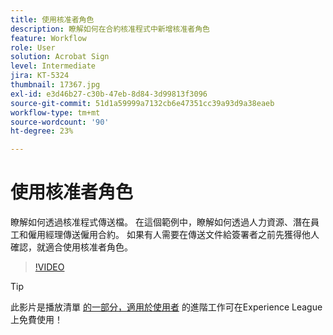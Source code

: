 ```yaml
---
title: 使用核准者角色
description: 瞭解如何在合約核准程式中新增核准者角色
feature: Workflow
role: User
solution: Acrobat Sign
level: Intermediate
jira: KT-5324
thumbnail: 17367.jpg
exl-id: e3d46b27-c30b-47eb-8d84-3d99813f3096
source-git-commit: 51d1a59999a7132cb6e47351cc39a93d9a38eaeb
workflow-type: tm+mt
source-wordcount: '90'
ht-degree: 23%

---
```


# 使用核准者角色

瞭解如何透過核准程式傳送檔。 在這個範例中，瞭解如何透過人力資源、潛在員工和僱用經理傳送僱用合約。 如果有人需要在傳送文件給簽署者之前先獲得他人確認，就適合使用核准者角色。

>[!VIDEO](https://video.tv.adobe.com/v/343854?quality=12&learn=on&hidetitle=true)

>[!TIP]
>
>此影片是播放清單 [的一部分，適用於使用者](https://experienceleague.adobe.com/en/playlists/acrobat-sign-get-started-business-users) 的進階工作可在Experience League上免費使用！


